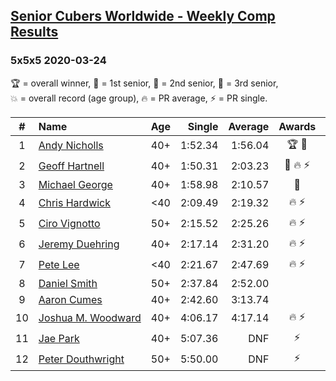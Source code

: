<style>table {white-space: nowrap;}</style>

## [Senior Cubers Worldwide - Weekly Comp Results](/scw-comp/results/)
### 5x5x5 2020-03-24

<span style="white-space: nowrap;">🏆 = overall winner</span>, <span style="white-space: nowrap;">🥇 = 1st senior</span>, <span style="white-space: nowrap;">🥈 = 2nd senior</span>, <span style="white-space: nowrap;">🥉 = 3rd senior</span>, <span style="white-space: nowrap;">💥 = overall record (age group)</span>, <span style="white-space: nowrap;">🔥 = PR average</span>, <span style="white-space: nowrap;">⚡ = PR single</span>.

| # | Name | Age | Single | Average | Awards | Solve 1 | Solve 2 | Solve 3 | Solve 4 | Solve 5 | Video |
| :--: | :-- | :--: | --: | --: | :--: | --: | --: | --: | --: | --: | :-- |
| 1 | [Andy Nicholls](../../persons/andy_nicholls/555.md) | 40+ | 1:52.34 | 1:56.04 | 🏆 🥇 | 1:53.77 | 2:05.36 | 1:52.34 | 1:53.78 | 2:00.56 | [Link](https://www.facebook.com/events/5078365835514885/permalink/5098987150119420) |
| 2 | [Geoff Hartnell](../../persons/geoff_hartnell/555.md) | 40+ | 1:50.31 | 2:03.23 | 🥈 🔥 ⚡ | 2:04.36 | 1:50.31 | 2:21.19 | 2:03.89 | 2:01.45 | [Link](https://www.facebook.com/events/5078365835514885/permalink/5101262129891922) |
| 3 | [Michael George](../../persons/michael_george/555.md) | 40+ | 1:58.98 | 2:10.57 | 🥉 | 2:05.54 | 3:29.97 | 2:03.11 | 1:58.98 | 2:23.07 | [Link](https://www.facebook.com/events/5078365835514885/permalink/5095441573807311) |
| 4 | [Chris Hardwick](../../persons/chris_hardwick/555.md) | <40 | 2:09.49 | 2:19.32 | 🔥 ⚡ | 2:19.91 | 2:38.33 | 2:26.93 | 2:11.12 | 2:09.49 | [Link](https://www.facebook.com/events/5078365835514885/permalink/5107384065946395) |
| 5 | [Ciro Vignotto](../../persons/ciro_vignotto/555.md) | 50+ | 2:15.52 | 2:25.26 | 🔥 ⚡ | 2:26.52 | 2:29.37 | 2:34.48 | 2:19.90 | 2:15.52 | [Link](https://www.facebook.com/events/5078365835514885/permalink/5082593301758805) |
| 6 | [Jeremy Duehring](../../persons/jeremy_duehring/555.md) | 40+ | 2:17.14 | 2:31.20 | 🔥 ⚡ | 2:17.14 | 2:34.65 | 2:24.55 | 2:40.22 | 2:34.40 | [Link](https://www.facebook.com/events/5078365835514885/permalink/5082560948428707) |
| 7 | [Pete Lee](../../persons/pete_lee/555.md) | <40 | 2:21.67 | 2:47.69 | 🔥 ⚡ | 2:21.67 | 2:59.60 | 3:01.81 | DNS | DNS | [Link](https://www.facebook.com/events/5078365835514885/permalink/5108390359179099) |
| 8 | [Daniel Smith](../../persons/daniel_smith/555.md) | 50+ | 2:37.84 | 2:52.00 |  | 4:00.33 | 3:09.17 | 2:37.84 | 2:41.11 | 2:45.72 | [Link](https://www.facebook.com/events/5078365835514885/permalink/5104818136202988) |
| 9 | [Aaron Cumes](../../persons/aaron_cumes/555.md) | 40+ | 2:42.60 | 3:13.74 |  | 3:28.44 | 3:10.65 | 3:35.38 | 2:42.60 | 3:02.13 | [Link](https://www.facebook.com/events/5078365835514885/permalink/5082204785130990) |
| 10 | [Joshua M. Woodward](../../persons/joshua_m_woodward/555.md) | 40+ | 4:06.17 | 4:17.14 | 🔥 ⚡ | 4:21.11 | 4:06.17 | 4:09.72 | 4:28.52 | 4:20.59 | [Link](https://www.facebook.com/events/5078365835514885/permalink/5101597413191727) |
| 11 | [Jae Park](../../persons/jae_park/555.md) | 40+ | 5:07.36 | DNF | ⚡ | 5:17.00 | 5:07.36 | DNS | DNS | DNS | [Link](https://www.facebook.com/events/5078365835514885/permalink/5079528812065254) |
| 12 | [Peter Douthwright](../../persons/peter_douthwright/555.md) | 50+ | 5:50.00 | DNF | ⚡ | 6:26.85 | 5:50.00 | DNS | DNS | DNS | [Link](https://www.facebook.com/events/5078365835514885/permalink/5098666160151519) |

<!-- Global site tag (gtag.js) - Google Analytics -->
<script async src="https://www.googletagmanager.com/gtag/js?id=UA-86348435-3"></script>
<script>window.dataLayer = window.dataLayer || []; function gtag() {dataLayer.push(arguments);} gtag('js', new Date()); gtag('config', 'UA-86348435-3');</script>
